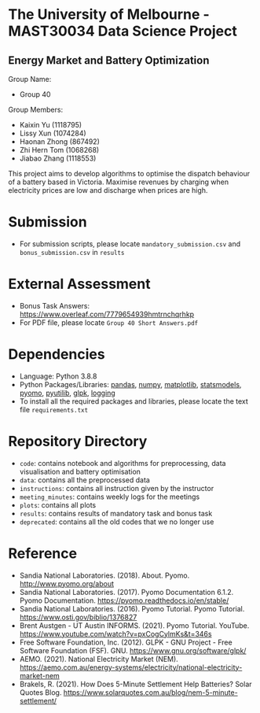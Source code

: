 # The University of Melbourne - MAST30034 Data Science Project
## Energy Market and Battery Optimization

Group Name:  
- Group 40

Group Members:  
- Kaixin Yu (1118795)
- Lissy Xun (1074284)
- Haonan Zhong (867492)
- Zhi Hern Tom (1068268)
- Jiabao Zhang (1118553)

This project aims to develop algorithms to optimise the dispatch behaviour of a battery based in Victoria. Maximise revenues by charging when electricity prices are low and discharge when prices are high.

# Submission
- For submission scripts, please locate `mandatory_submission.csv` and `bonus_submission.csv` in `results`

# External Assessment
- Bonus Task Answers: https://www.overleaf.com/7779654939hmtrnchqrhkp
- For PDF file, please locate `Group 40 Short Answers.pdf`

# Dependencies
- Language: Python 3.8.8
- Python Packages/Libraries: [pandas](https://pandas.pydata.org), [numpy](https://numpy.org), [matplotlib](https://matplotlib.org), [statsmodels](https://www.statsmodels.org/stable/index.html), [pyomo](http://www.pyomo.org), [pyutilib](https://github.com/PyUtilib/pyutilib), [glpk](https://www.gnu.org/software/glpk/), [logging](https://docs.python.org/3/library/logging.html)
- To install all the required packages and libraries, please locate the text file `requirements.txt`

# Repository Directory
- `code`: contains notebook and algorithms for preprocessing, data visualisation and battery optimisation
- `data`: contains all the preprocessed data
- `instructions`: contains all instruction given by the instructor
- `meeting_minutes`: contains weekly logs for the meetings
- `plots`: contains all plots
- `results`: contains results of mandatory task and bonus task
- `deprecated`: contains all the old codes that we no longer use

# Reference 
- Sandia National Laboratories. (2018). About. Pyomo. http://www.pyomo.org/about
- Sandia National Laboratories. (2017). Pyomo Documentation 6.1.2. Pyomo Documentation. https://pyomo.readthedocs.io/en/stable/
- Sandia National Laboratories. (2016). Pyomo Tutorial. Pyomo Tutorial. https://www.osti.gov/biblio/1376827
- Brent Austgen - UT Austin INFORMS. (2021). Pyomo Tutorial. YouTube. https://www.youtube.com/watch?v=pxCogCylmKs&t=346s
- Free Software Foundation, Inc. (2012). GLPK - GNU Project - Free Software Foundation (FSF). GNU. https://www.gnu.org/software/glpk/
- AEMO. (2021). National Electricity Market (NEM). https://aemo.com.au/energy-systems/electricity/national-electricity-market-nem
- Brakels, R. (2021). How Does 5-Minute Settlement Help Batteries? Solar Quotes Blog. https://www.solarquotes.com.au/blog/nem-5-minute-settlement/

